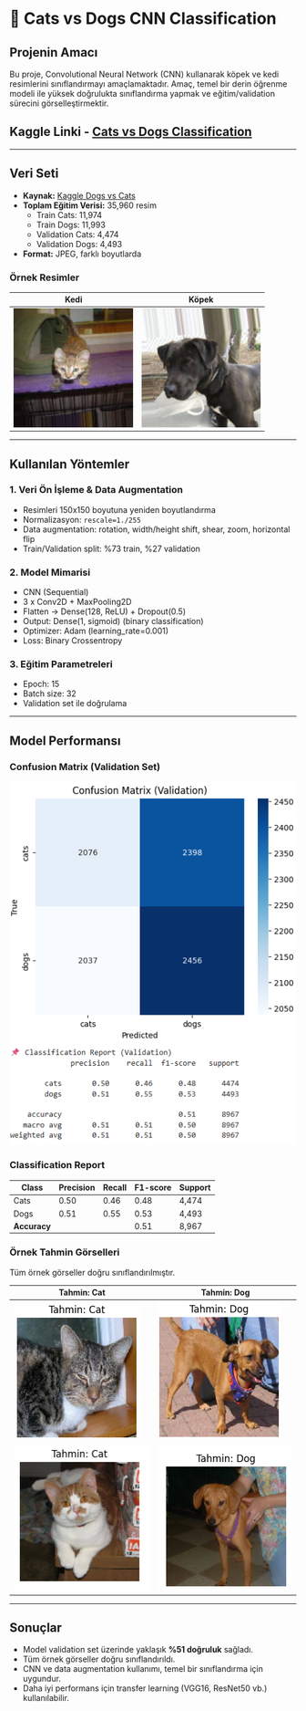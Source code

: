 # 🐶 Cats vs Dogs CNN Classification

## Projenin Amacı
Bu proje, Convolutional Neural Network (CNN) kullanarak köpek ve kedi resimlerini sınıflandırmayı amaçlamaktadır. Amaç, temel bir derin öğrenme modeli ile yüksek doğrulukta sınıflandırma yapmak ve eğitim/validation sürecini görselleştirmektir.  

## Kaggle Linki  - [Cats vs Dogs Classification](https://www.kaggle.com/code/yaskucuker/dogs-vs-cats-model)

---

## Veri Seti
- **Kaynak:** [Kaggle Dogs vs Cats](https://www.kaggle.com/c/dogs-vs-cats/data)  
- **Toplam Eğitim Verisi:** 35,960 resim  
  - Train Cats: 11,974  
  - Train Dogs: 11,993  
  - Validation Cats: 4,474  
  - Validation Dogs: 4,493  
- **Format:** JPEG, farklı boyutlarda  

### Örnek Resimler
| Kedi | Köpek |
|------|-------|
| ![cat_sample](images/cat_sample.png) | ![dog_sample](images/dog_sample.png) |

---

## Kullanılan Yöntemler

### 1. Veri Ön İşleme & Data Augmentation
- Resimleri 150x150 boyutuna yeniden boyutlandırma  
- Normalizasyon: `rescale=1./255`  
- Data augmentation: rotation, width/height shift, shear, zoom, horizontal flip  
- Train/Validation split: %73 train, %27 validation  

### 2. Model Mimarisi
- CNN (Sequential)  
- 3 x Conv2D + MaxPooling2D  
- Flatten → Dense(128, ReLU) + Dropout(0.5)  
- Output: Dense(1, sigmoid) (binary classification)  
- Optimizer: Adam (learning_rate=0.001)  
- Loss: Binary Crossentropy  

### 3. Eğitim Parametreleri
- Epoch: 15  
- Batch size: 32  
- Validation set ile doğrulama  

---

## Model Performansı

### Confusion Matrix (Validation Set)
![confusion_matrix](images/confusion_matrix.png)

### Classification Report
| Class | Precision | Recall | F1-score | Support |
|-------|----------|--------|----------|--------|
| Cats  | 0.50     | 0.46   | 0.48     | 4,474  |
| Dogs  | 0.51     | 0.55   | 0.53     | 4,493  |
| **Accuracy** | | | 0.51 | 8,967 |

### Örnek Tahmin Görselleri
Tüm örnek görseller doğru sınıflandırılmıştır.

| Tahmin: Cat | Tahmin: Dog |
|-------------|-------------|
| ![pred_cat](images/pred_cat.png) | ![pred_dog](images/pred_dog.png) |
| ![pred_cat](images/pred_cat2.png) | ![pred_dog](images/pred_dog2.png) |

---

## Sonuçlar
- Model validation set üzerinde yaklaşık **%51 doğruluk** sağladı.  
- Tüm örnek görseller doğru sınıflandırıldı.  
- CNN ve data augmentation kullanımı, temel bir sınıflandırma için uygundur.  
- Daha iyi performans için transfer learning (VGG16, ResNet50 vb.) kullanılabilir.

